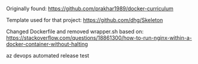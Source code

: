 Originally found: https://github.com/prakhar1989/docker-curriculum 

Template used for that project: https://github.com/dhg/Skeleton

Changed Dockerfile and removed wrapper.sh based on: https://stackoverflow.com/questions/18861300/how-to-run-nginx-within-a-docker-container-without-halting

az devops automated release test
